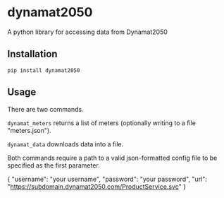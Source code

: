 # dynamat2050
A python library for accessing data from Dynamat2050

## Installation
```
pip install dynamat2050
```

## Usage

There are two commands.

`dynamat_meters` returns a list of meters (optionally writing to a file "meters.json").

`dynamat_data` downloads data into a file.

Both commands require a path to a valid json-formatted config file to be specified as the first parameter.

{
  "username": "your username",
  "password": "your password",
  "url": "https://subdomain.dynamat2050.com/ProductService.svc"
}
